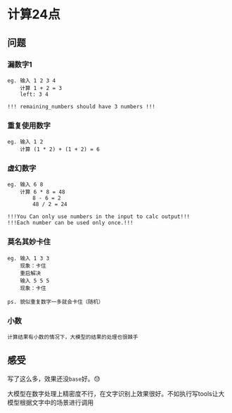 # 计算24点

## 问题
### 漏数字1
```
eg. 输入 1 2 3 4
    计算 1 + 2 = 3
    left: 3 4
```

```
!!! remaining_numbers should have 3 numbers !!!
```

### 重复使用数字
```
eg. 输入 1 2
    计算 (1 * 2) + (1 + 2) = 6
```
### 虚幻数字
```
eg. 输入 6 8
    计算 6 * 8 = 48
        8 - 6 = 2
        48 / 2 = 24
```

```
!!!You Can only use numbers in the input to calc output!!!
!!!Each number can be used only once.!!!
```
### 莫名其妙卡住
```
eg. 输入 1 3 3
    现象：卡住
    重启解决
    输入 5 5 5
    现象：卡住

ps. 貌似重复数字一多就会卡住（随机）
```
### 小数
```
计算结果有小数的情况下，大模型的结果的处理也很棘手
```

## 感受
写了这么多，效果还没`base`好。😓

大模型在数字处理上精密度不行，在文字识别上效果很好。不如执行写tools让大模型根据文字中的场景进行调用